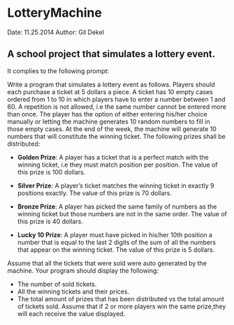 LotteryMachine
==============
Date: 11.25.2014
Author: Gil Dekel

A school project that simulates a lottery event.
--------------
It complies to the following prompt:


Write a program that simulates a lottery event as follows. Players should each purchase a ticket at 5 dollars a piece.
A ticket has 10 empty cases ordered from 1 to 10 in which players have to enter a number between 1 and 60. A repetition
is not allowed, i.e the same number cannot be entered more than once. The player has the option of either entering
his/her choice manually or letting the machine generates 10 random numbers to fill in those empty cases.
At the end of the week, the machine will generate 10 numbers that will constitute the winning ticket. The following
prizes shall be distributed:
- **Golden Prize**: A player has a ticket that is a perfect match with the winning ticket, i.e they must match position per position. The value of this prize is 100 dollars.

- **Silver Prize**: A player’s ticket matches the winning ticket in exactly 9 positions exactly. The value of this prize is 70 dollars.

- **Bronze Prize**: A player has picked the same family of numbers as the winning ticket but those numbers are not in the same order. The value of this prize is 40 dollars.

- **Lucky 10 Prize**: A player must have picked in his/her 10th position a number that is equal to the last 2 digits of the sum of all the numbers that appear on the winning ticket. The value of this prize is 5 dollars.

Assume that all the tickets that were sold were auto generated by the machine. Your program should display the following:

- The number of sold tickets.
- All the winning tickets and their prices.
- The total amount of prizes that has been distributed vs the total amount of tickets sold. Assume that if 2 or more players win the same prize,they will each receive the value displayed.
